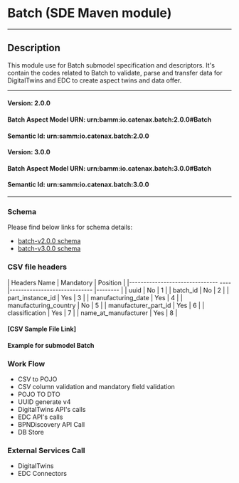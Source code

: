  # Batch (SDE Maven module)
---
## Description

This module use for Batch submodel specification and descriptors. It's contain the codes related to Batch to validate, parse and transfer data for DigitalTwins and EDC to create aspect twins and data offer.

---
#### Version: 2.0.0
#### Batch Aspect Model URN: urn:bamm:io.catenax.batch:2.0.0#Batch
#### Semantic Id: urn:samm:io.catenax.batch:2.0.0

#### Version: 3.0.0
#### Batch Aspect Model URN: urn:bamm:io.catenax.batch:3.0.0#Batch
#### Semantic Id: urn:samm:io.catenax.batch:3.0.0
---

### Schema

Please find below links for schema details:

- [batch-v2.0.0 schema](src/main/resources/batch-v2.0.0.json)
- [batch-v3.0.0 schema](src/main/resources/batch-v2.0.0.json)


### CSV file headers

| Headers Name       	       		| Mandatory                     	| Position 	|
|-------------------------------	----|-----------------------------	|--------	|
| uuid		                   		| No		             		    |    1     	|
| batch_id					   		| No						      	|    2    	|
| part_instance_id					| Yes							|	 3		|
| manufacturing_date    				| Yes 							| 	 4	   	|
| manufacturing_country  	    		| No                            	| 	 5	  	|
| manufacturer_part_id 		      	| Yes                           	| 	 6	  	|
| classification		 				| Yes                           |    7	 	|
| name_at_manufacturer	 			| Yes                           	|    8 	 	|


#### [CSV Sample File Link]

#### Example for submodel Batch

### Work Flow 

 - CSV to POJO
 - CSV column validation and mandatory field validation
 - POJO TO DTO
 - UUID generate v4
 - DigitalTwins API's calls 
 - EDC API's calls
 - BPNDiscovery API Call
 - DB Store
 
### External Services Call

 - DigitalTwins
 - EDC Connectors

